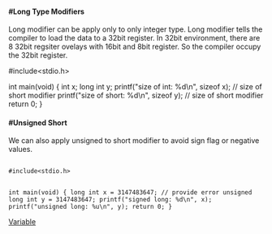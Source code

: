 <h4>#Long Type Modifiers</h4>

<p>Long modifier can be apply only to only integer type. Long modifier tells the compiler to load the data to a 32bit register. In 32bit environment, there are 8 32bit regsiter ovelays with 16bit and 8bit register. So the compiler occupy the 32bit register.</p>
#include&lt;stdio.h&gt;

int main(void) {
	int x;
	long int y;
	printf("size of int: %d\n", sizeof x); // size of short modifier
	printf("size of short: %d\n", sizeof y); // size of short modifier
	return 0;
}
</code>
<h4>#Unsigned Short</h4>
<p> We can also apply unsigned to short modifier to avoid sign flag or negative values.</p>
<code>
#include&lt;stdio.h&gt;

int main(void) {
	long int x = 3147483647; //  provide error
	unsigned long int y = 3147483647;
	printf("signed long: %d\n", x);
	printf("unsigned long: %u\n", y);
	return 0;
}
</code>

<a href="#" class="post pull-right btn btn-sm btn-info" id="variable">Variable <span class="glyphicon glyphicon-forward"></span></a><br><br><br><br><br>